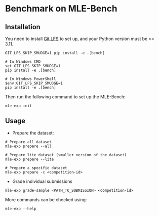 # Benchmark on MLE-Bench

## Installation

You need to install [Git LFS](https://git-lfs.github.com/) to set up, and your Python version must be >= 3.11.

```shell
GIT_LFS_SKIP_SMUDGE=1 pip install -e .[bench]

# In Windows CMD
set GIT_LFS_SKIP_SMUDGE=1
pip install -e .[bench]

# In Windows PowerShell
$env:GIT_LFS_SKIP_SMUDGE=1
pip install -e .[bench]
```

Then run the following command to set up the MLE-Bench:
```shell
mle-exp init
```

## Usage

- Prepare the dataset:
```shell
# Prepare all dataset
mle-exp prepare --all

# Prepare lite dataset (smaller version of the dataset)
mle-exp prepare --lite

# Prepare a specific dataset
mle-exp prepare -c <competition-id>
```

- Grade individual submissions
```shell
mle-exp grade-sample <PATH_TO_SUBMISSION> <competition-id>
```

More commands can be checked using:
```shell
mle-exp --help
```